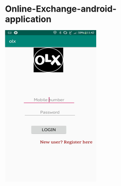 # Online-Exchange-android-application
<img src="https://github.com/Nikhil-V-maker/Online-Exchange-Olex-android-application/blob/master/Screenshots/login.jpg" width="300px" height="500px">
